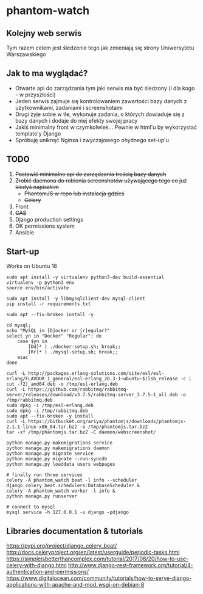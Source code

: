 # phantom-watch

## Kolejny web serwis

Tym razem celem jest śledzenie tego jak zmieniają się strony Uniwersytetu Warszawskiego

## Jak to ma wyglądać?

- Otwarte api do zarządzania tym jaki serwis ma być śledzony (i dla kogo - w przyszłości)
- Jeden serwis zajmuje się kontrolowaniem zawartości bazy danych z użytkownikami, zadaniami i screenshotami
- Drugi żyje sobie w tle, wykonuje zadania, o których dowiaduje się z bazy danych i dodaje do niej efekty swojej pracy
- Jakiś minimalny front w czymkolwiek... Pewnie w html'u by wykorzystać template'y Django
- Spróbuję uniknąć Nginxa i zwyczajowego ohydnego set-up'u

## TODO

1. ~~Postawić minimalne api do zarządzania treścią bazy danych~~
1. ~~Zrobić daemona do robienia screenshotów używającego tego co już kiedyś napisałem~~
    - ~~PhantomJS w repo lub instalacja gdzieś~~
    - ~~Celery~~
1. Front
1. ~~CAS~~
1. Django production settings
1. OK permissions system
1. Ansible

## Start-up

Works on Ubuntu 18

```Shell
sudo apt install -y virtualenv python3-dev build-essential
virtualenv -p python3 env
source env/bin/activate

sudo apt install -y libmysqlclient-dev mysql-client
pip install -r requirements.txt

sudo apt --fix-broken install -y

cd mysql;
echo "MySQL in [D]ocker or [r]egular?"
select yn in "Docker" "Regular"; do
    case $yn in
        [Dd]* ) ./docker-setup.sh; break;;
        [Rr]* ) ./mysql-setup.sh; break;;
    esac
done

curl -L http://packages.erlang-solutions.com/site/esl/esl-erlang/FLAVOUR_1_general/esl-erlang_20.3-1~ubuntu~$(lsb_release -c | cut -f2)_amd64.deb -o /tmp/esl-erlang.deb
curl -L https://github.com/rabbitmq/rabbitmq-server/releases/download/v3.7.5/rabbitmq-server_3.7.5-1_all.deb -o /tmp/rabbitmq.deb
sudo dpkg -i /tmp/esl-erlang.deb
sudo dpkg -i /tmp/rabbitmq.deb
sudo apt --fix-broken -y install
curl -L https://bitbucket.org/ariya/phantomjs/downloads/phantomjs-2.1.1-linux-x86_64.tar.bz2 -o /tmp/phantomjs.tar.bz2
tar -xf /tmp/phantomjs.tar.bz2 -C daemon/webscreenshot/

python manage.py makemigrations service
python manage.py makemigrations daemon
python manage.py migrate service
python manage.py migrate --run-syncdb
python manage.py loaddata users webpages

# finally run three services
celery -A phantom_watch beat -l info --scheduler django_celery_beat.schedulers:DatabaseScheduler &
celery -A phantom_watch worker -l info &
python manage.py runserver

# connect to mysql
mysql service -h 127.0.0.1 -u django -pdjango
```

## Libraries documentation & tutorials

https://pypi.org/project/django_celery_beat/
http://docs.celeryproject.org/en/latest/userguide/periodic-tasks.html
https://simpleisbetterthancomplex.com/tutorial/2017/08/20/how-to-use-celery-with-django.html
http://www.django-rest-framework.org/tutorial/4-authentication-and-permissions/
https://www.digitalocean.com/community/tutorials/how-to-serve-django-applications-with-apache-and-mod_wsgi-on-debian-8
